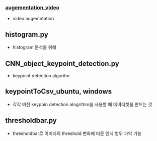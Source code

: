 ### [augementation_video](https://github.com/ChaeChae0505/Using/blob/main/ComputerVision/augmentation_videos.py)
- video augemntation
## histogram.py
- histogram 분석을 위해 

## CNN_object_keypoint_detection.py
- keypoint detection algoritm

## keypointToCsv_ubuntu, windows
- 각각 버전 keypoin detection alogrithm을 사용할 때 데이터셋을 만드는 것

## thresholdbar.py 
- thresholdbar로 이미지의 threshold 변화에 따른 인식 범위 파악 가능
